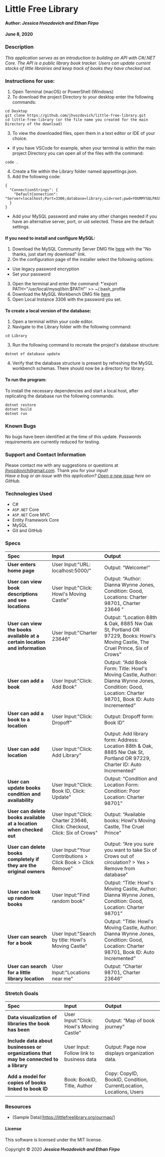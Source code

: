 # **Little Free Library**

#### Author: **_Jessica Hvozdovich and Ethan Firpo_**
#### June 8, 2020

### Description

_This application serves as an introduction to building an API with C#/.NET Core. The API is a public library book tracker. Users can update current stocks of little librairies and keep track of books they have checked out._

### Instructions for use:
1. Open Terminal (macOS) or PowerShell (Windows)
2. To download the project Directory to your desktop enter the following commands:
```
cd Desktop
git clone https://github.com/jhvozdovich/little-free-library.git
cd little-free-library (or the file name you created for the main Directory of the download)
```
3. To view the downloaded files, open them in a text editor or IDE of your choice.
* if you have VSCode for example, when your terminal is within the main project Directory you can open all of the files with the command:
```
code .
```
4. Create a file within the Library folder named appsettings.json.
5. Add the following code:
```
{
  "ConnectionStrings": {
    "DefaultConnection": "Server=localhost;Port=3306;database=library;uid=root;pwd=YOURMYSQLPASSWORDHERE;"
  }
}
```
* Add your MySQL password and make any other changes needed if you have an alternative server, port, or uid selected. These are the default settings.

#### If you need to install and configure MySQL:
1. Download the MySQL Community Server DMG file [here](https://dev.mysql.com/downloads/file/?id=484914) with the "No thanks, just start my download" link.
2. On the configuration page of the installer select the following options:
* Use legacy password encryption
* Set your password
3. Open the terminal and enter the command:
*'export PATH="/usr/local/mysql/bin:$PATH"' >> ~/.bash_profile
4. Download the MySQL Workbench DMG file [here](https://dev.mysql.com/downloads/file/?id=484391)
5. Open Local Instance 3306 with the password you set.

#### To create a local version of the database:
1. Open a terminal within your code editor.
2. Navigate to the Library folder with the following command:
```
cd Library
```
3. Run the following command to recreate the project's database structure:
```
dotnet ef database update
```
4. Verify that the database structure is present by refreshing the MySQL workbench schemas. There should now be a directory for library.

#### To run the program:
To install the necessary dependencies and start a local host, after replicating the database run the following commands:
```
dotnet restore
dotnet build
dotnet run
```

### Known Bugs

No bugs have been identified at the time of this update.
Passwords requirements are currently reduced for testing.

### Support and Contact Information

Please contact me with any suggestions or questions at jhvozdovich@gmail.com. Thank you for your input!  
_Have a bug or an issue with this application? [Open a new issue](https://github.com/jhvozdovich/little-free-library/issues) here on GitHub._

### Technologies Used

* C#
* `ASP.NET` Core
* `ASP.NET` Core MVC
* Entity Framework Core
* MySQL
* Git and GitHub

### Specs
| Spec | Input | Output |
| :------------- | :------------- | :------------- |
| **User enters home page** | User Input:"URL: localhost:5000/" | Output: “Welcome!” |
| **User can view book descriptions and see locations** | User Input:"Click: Howl's Moving Castle" | Output: “Author: Dianna Wynne Jones, Condition: Good, Locations: Charter 98701, Charter 23646 ” |
| **User can view the books available at a certain location and information** | User Input:"Charter 23646" | Output: “Location 88th & Oak, 8885 Nw Oak St, Portland OR 97229, Books: Howl's Moving Castle, The Cruel Prince, Six of Crows” |
| **User can add a book** | User Input:"Click: Add Book" | Output: “Add Book Form: Title: Howl's Moving Castle, Author: Dianna Wynne Jones, Condition: Good, Location: Charter 98701, Book ID: Auto Incremented” |
| **User can add a book to a location** | User Input:"Click: Dropoff" | Output: Dropoff form: Book ID” |
| **User can add location** | User Input:"Click: Add Library" | Output: Add library form: Address: Location 88th & Oak, 8885 Nw Oak St, Portland OR 97229, Charter ID: Auto Incremented” |
| **User can update books condition and availability** | User Input:"Click: Book ID, Click: Update" | Output: “Condition and Location Form: Condition: Poor Location: Charter 98701” |
| **User can delete books available at a location when checked out** | User Input:"Click: Charter 23646, Click: Checkout, Click: Six of Crows" | Output: “Available books: Howl's Moving Castle, The Cruel Prince” |
| **User can delete books completely if they are the original owners** | User Input:"Your Contributions > Click Book > Click Remove" | Output: “Are you sure you want to take Six of Crows out of circulation? > Yes > Remove from database” |
| **User can look up random books** | User Input:"Find random book" | Output: “Title: Howl's Moving Castle, Author: Dianna Wynne Jones, Condition: Good, Location: Charter 98701” |
| **User can search for a book** | User Input:"Search by title: Howl's Moving Castle" | Output: "Title: Howl's Moving Castle, Author: Dianna Wynne Jones, Condition: Good, Location: Charter 98701, Book ID: Auto Incremented” |
| **User can search for a little library location** | User Input:"Locations near me" | Output: “Charter 98701, Charter 23646” |

### Stretch Goals
| Spec | Input | Output |
| :------------- | :------------- | :------------- |
| **Data visualization of libraries the book has been** | User Input:"Click: Howl's Moving Castle" | Output: “Map of book journey” |
| **Include data about businesses or organizations that may be connected to a library** | User Input: Follow link to business data | Output: Page now displays organization data. | 
| **Add a model for copies of books linked to book ID** | Book: BookID, Title, Author | Copy: CopyID, BookID, Condition, CurrentLocation, Locations, Users | 


### Resources
* (Sample Data)[https://littlefreelibrary.org/ourmap/]

#### License

This software is licensed under the MIT license.

Copyright © 2020 **_Jessica Hvozdovich and Ethan Firpo_**